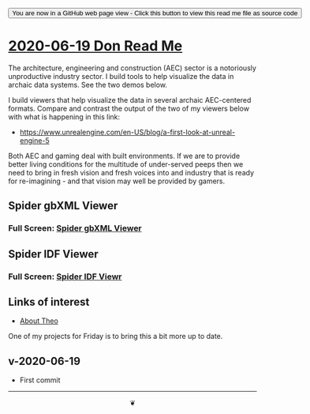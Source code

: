 <span style=display:none; >[You are now in a GitHub source code view - click this link to view Read Me file as a web page](https://theo-armour.github.io/2020/06/readme.html "View file as a web page.") </span>

<div><input type=button onclick=window.location.href="https://github.com/theo-armour/2020/tree/master/06/"
value="You are now in a GitHub web page view - Click this button to view this read me file as source code" ></div>

# [2020-06-19 Don Read Me]( ./index.html#2020-06-19-don.md )

The architecture, engineering and construction (AEC) sector is a notoriously unproductive industry sector. I build tools to help visualize the data in archaic data systems. See the two demos below.


I build viewers that help visualize the data in several archaic AEC-centered formats. Compare and contrast the output of the two of my viewers below with what is happening in this link:

* https://www.unrealengine.com/en-US/blog/a-first-look-at-unreal-engine-5

Both AEC and gaming deal with built environments. If we are to provide better living conditions for the multitude of under-served peeps then we need to bring in fresh vision and fresh voices into and industry that is ready for re-imagining - and that vision may well be provided by gamers.



## Spider gbXML Viewer

<!--@@@
<iframe src=https://www.ladybug.tools/spider-gbxml-tools/spider-gbxml-viewer height=500px width=100% ></iframe>
@@@-->

### Full Screen: [Spider gbXML Viewer]( https://www.ladybug.tools/spider-gbxml-tools/spider-gbxml-viewer )



## Spider IDF Viewer

<!--@@@
<iframe src=https://www.ladybug.tools/spider-2020/spider-idf-viewer  height=500px width=100% ></iframe>
@@@-->

### Full Screen: [Spider IDF Viewr]( https://www.ladybug.tools/spider-2020/spider-idf-viewer )


## Links of interest

* [About Theo]( ./index.html#2020-06-19/about.md )

One of my projects for Friday is to bring this a bit more up to date.



## v-2020-06-19

* First commit


***

<center title="hello! Click me to go up to the top" ><a href=javascript:window.scrollTo(0,0); style=text-decoration:none; >❦</a></center>
